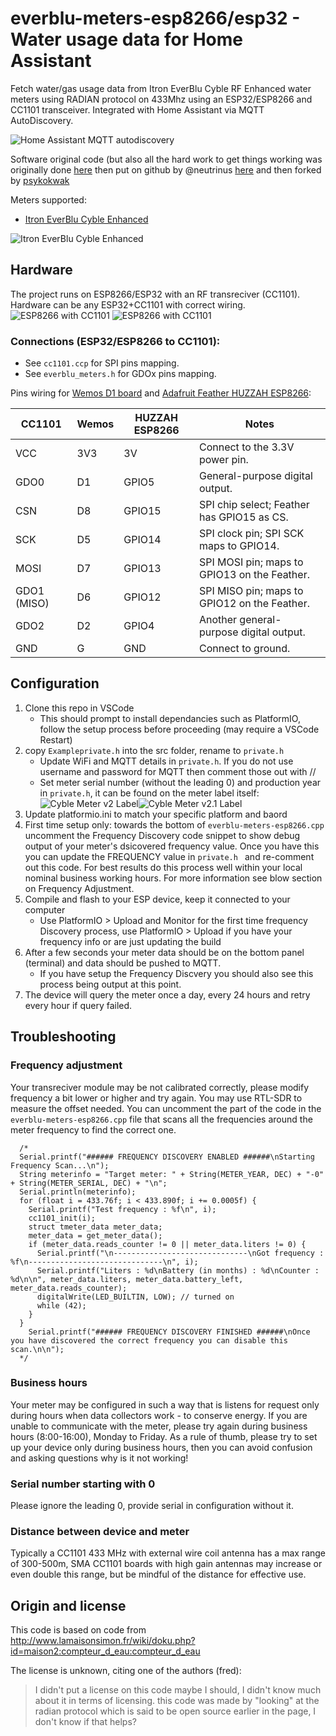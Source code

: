 
# everblu-meters-esp8266/esp32 - Water usage data for Home Assistant
Fetch water/gas usage data from Itron EverBlu Cyble RF Enhanced water meters using RADIAN protocol on 433Mhz using an ESP32/ESP8266 and CC1101 transceiver. Integrated with Home Assistant via MQTT AutoDiscovery. 

![Home Assistant MQTT autodiscovery](MQTT_HASS.jpg)

Software original code (but also all the hard work to get things working was originally done [here](http://www.lamaisonsimon.fr/wiki/doku.php?id=maison2:compteur_d_eau:compteur_d_eau) then put on github by @neutrinus [here](https://github.com/neutrinus/everblu-meters) and then forked by [psykokwak](https://github.com/psykokwak-com/everblu-meters-esp8266)

Meters supported:
- [Itron EverBlu Cyble Enhanced](https://multipartirtaanugra.com/wp-content/uploads/2020/09/09.-Cyble-RF.pdf)

![Itron EverBlu Cyble Enhanced](meter.jpg)

## Hardware
The project runs on ESP8266/ESP32 with an RF transreciver (CC1101). Hardware can be any ESP32+CC1101 with correct wiring.
![ESP8266 with CC1101](board2.jpg)
![ESP8266 with CC1101](board.jpg)

### Connections (ESP32/ESP8266 to CC1101):
- See `cc1101.ccp` for SPI pins mapping.
- See `everblu_meters.h` for GDOx pins mapping.

Pins wiring for [Wemos D1 board](https://www.wemos.cc/en/latest/d1/index.html) and [Adafruit Feather HUZZAH ESP8266](https://learn.adafruit.com/adafruit-feather-huzzah-esp8266/pinouts):

| **CC1101**  | **Wemos** | **HUZZAH ESP8266** | **Notes**                                      |
|-------------|-----------|---------------------------|------------------------------------------------|
| VCC         | 3V3       | 3V                       | Connect to the 3.3V power pin.                |
| GDO0        | D1        | GPIO5                    | General-purpose digital output.               |
| CSN         | D8        | GPIO15                   | SPI chip select; Feather has GPIO15 as CS.    |
| SCK         | D5        | GPIO14                   | SPI clock pin; SPI SCK maps to GPIO14.        |
| MOSI        | D7        | GPIO13                   | SPI MOSI pin; maps to GPIO13 on the Feather.  |
| GDO1 (MISO) | D6        | GPIO12                   | SPI MISO pin; maps to GPIO12 on the Feather.  |
| GDO2        | D2        | GPIO4                    | Another general-purpose digital output.       |
| GND         | G         | GND                      | Connect to ground.                            |

## Configuration 
1. Clone this repo in VSCode
   - This should prompt to install dependancies such as PlatformIO, follow the setup process before proceeding (may require a VSCode Restart)
2. copy `Exampleprivate.h` into the src folder, rename to `private.h` 
   - Update WiFi and MQTT details in `private.h`. If you do not use username and password for MQTT then comment those out with //
   - Set meter serial number (without the leading 0) and production year in `private.h`, it can be found on the meter label itself:<br/>![Cyble Meter v2 Label](meter_label.png)![Cyble Meter v2.1 Label](meter_label_21.png)
3. Update platformio.ini to match your specific platform and baord
4. First time setup only: towards the bottom of `everblu-meters-esp8266.cpp` uncomment the Frequency Discovery code snippet to show debug output of your meter's dsicovered frequency value. Once you have this you can update the FREQUENCY value in `private.h
` and re-comment out this code. For best results do this process well within your local nominal business working hours. For more information see blow section on Frequency Adjustment. 
5. Compile and flash to your ESP device, keep it connected to your computer 
   - Use PlatformIO > Upload and Monitor for the first time frequency Discovery process, use PlatformIO > Upload if you have your frequency info or are just updating the build 
4. After a few seconds your meter data should be on the bottom panel (terminal) and data should be pushed to MQTT. 
   - If you have setup the Frequency Discvery you should also see this process being output at this point.
5. The device will query the meter once a day, every 24 hours and retry every hour if query failed.

## Troubleshooting

### Frequency adjustment
Your transreciver module may be not calibrated correctly, please modify frequency a bit lower or higher and try again. You may use RTL-SDR to measure the offset needed.
You can uncomment the part of the code in the `everblu-meters-esp8266.cpp` file that scans all the frequencies around the meter frequency to find the correct one.

```
  /*
  Serial.printf("###### FREQUENCY DISCOVERY ENABLED ######\nStarting Frequency Scan...\n");
  String meterinfo = "Target meter: " + String(METER_YEAR, DEC) + "-0" + String(METER_SERIAL, DEC) + "\n";
  Serial.println(meterinfo);
  for (float i = 433.76f; i < 433.890f; i += 0.0005f) {
    Serial.printf("Test frequency : %f\n", i);
    cc1101_init(i);
    struct tmeter_data meter_data;
    meter_data = get_meter_data();
    if (meter_data.reads_counter != 0 || meter_data.liters != 0) {
      Serial.printf("\n------------------------------\nGot frequency : %f\n------------------------------\n", i);
      Serial.printf("Liters : %d\nBattery (in months) : %d\nCounter : %d\n\n", meter_data.liters, meter_data.battery_left, meter_data.reads_counter);
      digitalWrite(LED_BUILTIN, LOW); // turned on
      while (42);
    }
  }
    Serial.printf("###### FREQUENCY DISCOVERY FINISHED ######\nOnce you have discovered the correct frequency you can disable this scan.\n\n");
  */
```

### Business hours
Your meter may be configured in such a way that is listens for request only during hours when data collectors work - to conserve energy. If you are unable to communicate with the meter, please try again during business hours (8:00-16:00), Monday to Friday. As a rule of thumb, please try to set up your device only during business hours, then you can avoid confusion and asking questions why is it not working!  

### Serial number starting with 0
Please ignore the leading 0, provide serial in configuration without it.

### Distance between device and meter
Typically a CC1101 433 MHz with external wire coil antenna has a max range of 300-500m, SMA CC1101 boards with high gain antennas may increase or even double this range, but be mindful of the distance for effective use.

## Origin and license

This code is based on code from http://www.lamaisonsimon.fr/wiki/doku.php?id=maison2:compteur_d_eau:compteur_d_eau 

The license is unknown, citing one of the authors (fred):

> I didn't put a license on this code maybe I should, I didn't know much about it in terms of licensing.
> this code was made by "looking" at the radian protocol which is said to be open source earlier in the page, I don't know if that helps?
